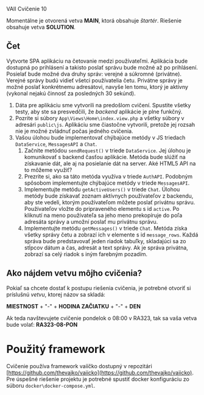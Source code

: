 VAII Cvičenie 10

Momentálne je otvorená vetva __MAIN__, ktorá obsahuje _štartér_. Riešenie obsahuje vetva __SOLUTION__.

## Čet

Vytvorte SPA aplikáciu na četovanie medzi používateľmi. Aplikácia bude dostupná po prihlásení a takisto poslať správu bude možné až po prihlásení. Posielať bude možné dva druhy správ: verejné a súkromné (privátne). Verejné správy budú vidieť všetci používatelia četu. Privátne správy je možné poslať konkrétnemu adresátovi, navyše len tomu, ktorý je aktívny (vykonal nejakú činnosť za posledných 30 sekúnd).

1. Dáta pre aplikáciu sme vytvorili na predošlom cvičení. Spustite všetky testy, aby ste sa presvedčili, že _backend_ aplikácie je plne funkčný.
2. Pozrite si súbory `App\Views\Home\index.view.php` a všetky súbory v adresári `public\js`. Aplikáciu sme čiastočne vytvorili, pretože jej rozsah nie je možné zvládnuť počas jedného cvičenia.
3. Vašou úlohou bude implementovať chýbajúce metódy v JS triedach `DataService`, `MessagesAPI` a `Chat`. 
   1. Začnite metódou `sendRequest()` v triede `DataService`. Jej úlohou je komunikovať s backend časťou aplikácie. Metóda bude slúžiť na získavanie dát, ale aj na posielanie dát na server. Aké HTML5 API na to môžeme využiť?
   2. Prezrite si, ako sa táto metóda využíva v triede `AuthAPI`. Podobným spôsobom implementujte chýbajúce metódy v triede `MessagesAPI`.
   3. Implementujte metódu `getActiveUsers()` v triede `Chat`. Úlohou metódy bude získavať zoznam aktívnych používateľov z backendu, aby ste vedeli, ktorým používateľom môžete poslať privátnu správu. Používateľov vložte do pripraveného elementu s id `active`. Po kliknutí na meno používateľa sa jeho meno prekopíruje do poľa adresáta správy a umožní poslať mu privátnu správu.
   4. Implementujte metódu `getMessages()` v triede `Chat`. Metóda získa všetky správy četu a zobrazí ich v elemente s id `message_rows`. Každá správa bude predstavovať jeden riadok tabuľky, skladajúci sa zo stĺpcov dátum a čas, adresát a text správy. Ak je správa privátna, zobrazí sa celý riadok s iným farebným pozadím.

## Ako nájdem vetvu môjho cvičenia?

Pokiaľ sa chcete dostať k postupu riešenia cvičenia, je potrebné otvoriť si príslušnú _vetvu_, ktorej názov sa skladá:

__MIESTNOST__ + "-" + __HODINA ZAČIATKU__ + "-" + __DEN__

Ak teda navštevujete cvičenie pondelok o 08:00 v RA323, tak sa vaša vetva bude volať: __RA323-08-PON__

# Použitý framework

Cvičenie používa framework vaííčko dostupný v repozitári [https://github.com/thevajko/vaiicko](https://github.com/thevajko/vaiicko). Pre úspešné riešenie
projektu je potrebné spustiť docker konfiguráciu zo súboru `docker\docker-compose.yml`.  